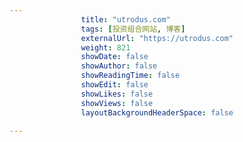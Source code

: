 ---
                title: "utrodus.com"
                tags: [投资组合网站, 博客]
                externalUrl: "https://utrodus.com"
                weight: 821
                showDate: false
                showAuthor: false
                showReadingTime: false
                showEdit: false
                showLikes: false
                showViews: false
                layoutBackgroundHeaderSpace: false
                ---

